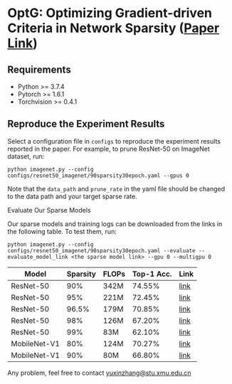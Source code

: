 # OptG: Optimizing Gradient-driven Criteria in Network Sparsity ([Paper Link](https://arxiv.org/abs/2201.12826))

## Requirements

- Python >= 3.7.4
- Pytorch >= 1.6.1
- Torchvision >= 0.4.1

## Reproduce the Experiment Results

Select a configuration file in `configs` to reproduce the experiment results reported in the paper. For example, to prune ResNet-50 on ImageNet dataset, run:

   `python imagenet.py --config configs/resnet50_imagenet/90sparsity30epoch.yaml --gpus 0`

   Note that the `data_path` and `prune_rate` in the yaml file should be changed to the data path and your target sparse rate. 

Evaluate Our Sparse Models

Our sparse models and training logs can be downloaded from the links in the following table. To test them, run:

`python imagenet.py --config configs/resnet50_imagenet/90sparsity30epoch.yaml --evaluate --evaluate_model_link <the sparse model link> --gpu 0 --multigpu 0`

| Model        | Sparsity | FLOPs | Top-1 Acc. | Link                                                         |
| ------------ | -------- | ----- | ---------- | ------------------------------------------------------------ |
| ResNet-50    | 90%      | 342M  | 74.55%     | [link](https://drive.google.com/drive/folders/1Yg0EjJNIMDXSFUsz76s3QSTQTYaOpq23?usp=share_link) |
| ResNet-50    | 95%      | 221M  | 72.45%     | [link](https://drive.google.com/drive/folders/1XbEorBPakpqpIfMFILD_kgCCluxZqJZf?usp=share_link) |
| ResNet-50    | 96.5%    | 179M  | 70.85%     | [link](https://drive.google.com/drive/folders/1Cmd8E6IPXxWOJh_EpaOAExLbeY1_UNGD?usp=sharing) |
| ResNet-50    | 98%      | 126M  | 67.20%     | [link](https://drive.google.com/drive/folders/11hGczoGg3db0VvUteNY42oiqLWBZwHUG?usp=sharing) |
| ResNet-50    | 99%      | 83M   | 62.10%     | [link](https://drive.google.com/drive/folders/1t-0zrR0pudTpqSN2rqH1sAbrdBPlpUdp?usp=sharing) |
| MobileNet-V1 | 80%      | 124M  | 70.27%     | [link](https://drive.google.com/drive/folders/1AdhfHTsr1SFdphhaGh-mjzIFo7ZTjnwU?usp=sharing) |
| MobileNet-V1 | 90%      | 80M   | 66.80%     | [link](https://drive.google.com/drive/folders/1DU9x2YAAFvTwajT76yjIqzb8QqyOSXYk?usp=sharing) |

Any problem, feel free to contact yuxinzhang@stu.xmu.edu.cn
